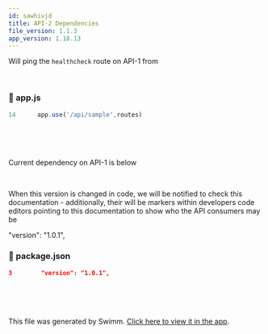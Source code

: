 ```yaml
---
id: sawhivjd
title: API-2 Dependencies
file_version: 1.1.3
app_version: 1.18.13
---
```


Will ping the `healthcheck`<swm-token data-swm-token="Z2l0aHViJTNBJTNBc3dpbW0tZGVtby1zZXJ2ZXIxJTNBJTNBcm9zcy1naWRlb24tYXN1cmlvbg==:routes/initRoutes.js:4:6:6:`router.get(&quot;/healthcheck&quot;, async (req, res) =&gt; {`"/> route on API-1 from

<br/>


<!-- NOTE-swimm-snippet: the lines below link your snippet to Swimm -->
### 📄 app.js
```javascript
14      app.use('/api/sample',routes)
```

<br/>

<br/><br/>Current dependency on API-1 is below

<br/>

When this version is changed in code, we will be notified to check this documentation - additionally, their will be markers within developers code editors pointing to this documentation to show who the API consumers may be

"version": "1.0.1",
<!-- NOTE-swimm-snippet: the lines below link your snippet to Swimm -->
<!-- NOTE-swimm-repo ::Z2l0aHViJTNBJTNBc3dpbW0tZGVtby1zZXJ2ZXIxJTNBJTNBcm9zcy1naWRlb24tYXN1cmlvbg==:: -->
### 📄 package.json
```json
3        "version": "1.0.1",
```

<br/>

<br/>

<br/>

This file was generated by Swimm. [Click here to view it in the app](https://app.swimm.io/repos/Z2l0aHViJTNBJTNBc3dpbW0tZGVtby1zZXJ2ZXIyJTNBJTNBcm9zcy1naWRlb24tYXN1cmlvbg==/docs/sawhivjd).
